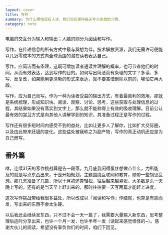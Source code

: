 ```yaml
---
layout: cover
title: 写作
summary: 为什么哪怕没有人读，我们也应保持每天写点东西的习惯。
category: note
---
```


电脑的交互分为输入和输出；人脑的则分为[阅读](/note/reading.html)和写作。

写作，在传递信息的所有方式中最与冥想为伴。技术解放资源，我们无需许可便能以几近零成本的方式向全球范围的潜在读者表达自己。

写作，应简洁而有条理，这既可增加读者通读并理解的概率，也可节省他们的时间，从而有效表达，达到写作的目的。如何写出简洁而有条理的文字？多读、多写、反复改，如果能用更清晰的形式来表达，就不要吝惜删除以前的，哪怕它再大段。

写作，应为自己而写。作为一种为读者受益的输出方式，有着最自利的效用，那就是系统梳理，形成知识块。阅读、观察、讨论、思考，这些获取与处理信息的过程，其结果如果没有落实到文字上，那么就不能称得上有效的吸收理解。目前公认最有效的[学习](/note/learning.html)方式是向其他人讲解学到的知识，其准备过程正是写作的过程。

写作还有很多短时间内感受不到的益处，比如让更多人了解你，比如扩大交际圈，以及由此带来[环境](/note/environment.html)的变化。这些益处被我称之为副产物，写作的真正动机还应是为自己而写。

## 番外篇

咻，连续31天的写作挑战算是告一段落。九月底我闲得蛋疼想做点什么，力所能及的就是写点东西出来，于是开始规划，主题围绕互联网和教育，顺带一些胡思乱想。那几天准备了几篇，所以十月初还算轻松，往后越来越紧张，大多数是头一天晚上写的，还有的是当天早上赶出来的，那时往往要一天写两篇才能赶上进度。

这次写作挑战带给我很多益处，所以改成以『阅读和写作』作结尾，也算是有感而发，写出来的东西不会太生硬。

以后我还会继续发东西，只不过不会一天一篇了，我需要大量输入新东西，思考整理后适时分享出来，也许一个月一发，也许半年一发（读起来感觉怪怪的~）。感谢大伙儿的阅读，希望没有辜负你们的时间，咱们下回见。
